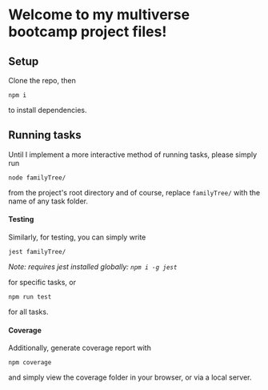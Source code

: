 # Welcome to my multiverse bootcamp project files!

## Setup
Clone the repo, then

```
npm i
```
to install dependencies.

## Running tasks
Until I implement a more interactive method of running tasks, please simply run

```
node familyTree/
```

from the project's root directory and of course, replace `familyTree/` with the name of any task folder.

#### Testing
Similarly, for testing, you can simply write
```
jest familyTree/
```
*Note: requires jest installed globally: `npm i -g jest`*

for specific tasks, or
```
npm run test
```
for all tasks.

#### Coverage
Additionally, generate coverage report with
```
npm coverage
```
and simply view the coverage folder in your browser, or via a local server.